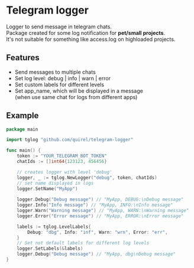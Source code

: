 # Telegram logger

Logger to send message in telegram chats.  
Package created for some log notification for **pet/small projects**.  
It's not suitable for something like access.log on highloaded projects.


## Features
- Send messages to multiple chats
- Set log level: debug | info | warn | error
- Set custom labels for different levels
- Set app_name, which will be displayed in a message  
  (when use same chat for logs from different apps)

## Example

```go
package main

import tglog "github.com/quirel/telegram-logger"

func main() {
	token := "YOUR_TELEGRAM_BOT_TOKEN"
	chatIds := []int64{123123, 456456}

	// creates logger with level 'debug'
	logger, _ := tglog.NewLogger("debug", token, chatIds)
	// set name displayed in logs
	logger.SetName("MyApp")
	
	logger.Debug("Debug message") // "MyApp, DEBUG:\nDebug message"
	logger.Info("Info message") // "MyApp, INFO:\nInfo message"
	logger.Warn("Warning message") // "MyApp, WARN:\nWarning message"
	logger.Error("Error message") // "MyApp, ERROR:\nError message"

	labels := tglog.LevelLabels{
		Debug: "dbg", Info: "inf", Warn: "wrn", Error: "err",
	}
	// Set not default labels for different log levels
	logger.SetLabels(&labels)
	logger.Debug("Debug message") // "MyApp, dbg\nDebug message"
}
```
